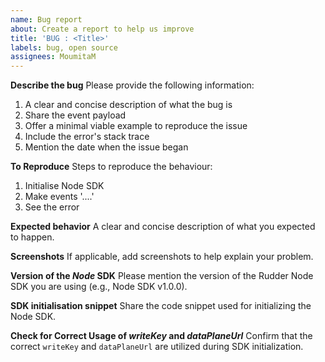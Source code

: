 ```yaml
---
name: Bug report
about: Create a report to help us improve
title: 'BUG : <Title>'
labels: bug, open source
assignees: MoumitaM
---
```


**Describe the bug**
Please provide the following information:

1. A clear and concise description of what the bug is
2. Share the event payload
3. Offer a minimal viable example to reproduce the issue
4. Include the error's stack trace
5. Mention the date when the issue began

**To Reproduce**
Steps to reproduce the behaviour:

1. Initialise Node SDK
2. Make events '....'
3. See the error

**Expected behavior**
A clear and concise description of what you expected to happen.

**Screenshots**
If applicable, add screenshots to help explain your problem.

**Version of the _Node_ SDK**
Please mention the version of the Rudder Node SDK you are using (e.g., Node SDK v1.0.0).

**SDK initialisation snippet**
Share the code snippet used for initializing the Node SDK.

**Check for Correct Usage of _writeKey_ and _dataPlaneUrl_**
Confirm that the correct `writeKey` and `dataPlaneUrl` are utilized during SDK initialization.
